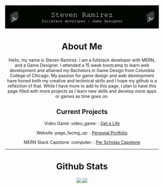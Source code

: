 ![Header](./github-header-image.png)
<div align="center">
  <h1> About Me</h1>
  <p> Hello, my name is Steven Ramirez. I am a fullstack developer with MERN, and a Game Designer. I attended a 15 week bootcamp to learn web development and attained my Bachelors in Game Design from Columbia College of Chicago.
      My passion for game design and web development have honed both my creative and technical skills and I hope my github is a reflection of that. While I have more to add to this page, I plan to have 
      this page filled with more projects as I learn new skills and develop more apps or games as time goes on. </p>
  <h2> Current Projects</h2>
  <p>Video Game :video_game: : <a href="https://github.com/sramirez124/GetALife">Get a Life</a></p>
  <p>Website :page_facing_up: : <a href="https://github.com/sramirez124/GetALife">Personal Portfolio</a></p>
  <p>MERN Stack Capstone :computer: : <a href="https://github.com/sramirez124/CAP325.9-Capstone-Completion">Per Scholas Capstone</a></p>
</div>
<hr>

<div align="center">
<h1>Github Stats</h1>
<a href="https://github.com/anuraghazra/github-readme-stats">
    <img height=200 align="center" src="https://github-readme-stats.vercel.app/api?username=sramirez124&theme=merko" />
</a>
<a href="https://github.com/anuraghazra/convoychat">
  <img height=200 align="center" src="https://github-readme-stats.vercel.app/api/top-langs?username=sramirez124&layout=compact&langs_count=8&card_width=320&theme=merko" />
</a>  
</div>
<!--
**sramirez124/sramirez124** is a ✨ _special_ ✨ repository because its `README.md` (this file) appears on your GitHub profile.

Here are some ideas to get you started:

- 🔭 I’m currently working on ...
- 🌱 I’m currently learning ...
- 👯 I’m looking to collaborate on ...
- 🤔 I’m looking for help with ...
- 💬 Ask me about ...
- 📫 How to reach me: ...
- 😄 Pronouns: ...
- ⚡ Fun fact: ...
-->
